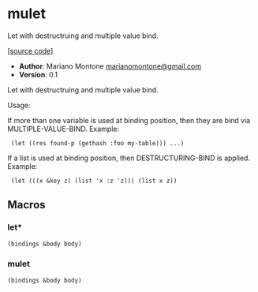 # mulet

Let with destructruing and multiple value bind.

[[source code]](../mulet.lisp)

- **Author**: Mariano Montone <marianomontone@gmail.com>
- **Version**: 0.1


 Let with destructruing and multiple value bind.

 Usage:

 If more than one variable is used at binding position, then they are bind via MULTIPLE-VALUE-BIND.
 Example:

     (let ((res found-p (gethash :foo my-table))) ...)

 If a list is used at binding position, then DESTRUCTURING-BIND is applied.
 Example:

     (let (((x &key z) (list 'x :z 'z))) (list x z))




## Macros
### let\*

```lisp
(bindings &body body)
```



### mulet

```lisp
(bindings &body body)
```




